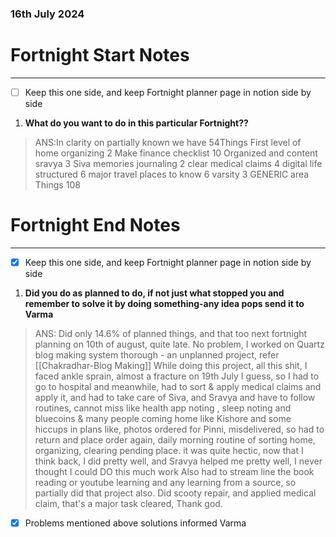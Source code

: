 ### 16th July 2024
# Fortnight Start Notes
---

- [ ] Keep this one side, and keep Fortnight planner page in notion side by side

1. **What do you want to do in this particular Fortnight??**
> ANS:In clarity on partially known we have 54Things
First level of home organizing 2
Make finance checklist 10
Organized and content sravya 3
Siva memories journaling 2
clear medical claims 4
digital life structured 6
major travel places to know 6
varsity 3
GENERIC area Things 108


# Fortnight End Notes
---

- [x] Keep this one side, and keep Fortnight planner page in notion side by side

1. **Did you do as planned to do, if not just what stopped you and remember to solve it by doing something-any idea pops send it to Varma**

> ANS: Did only 14.6% of planned things, and that too next fortnight planning on 10th of august, quite late.
> No problem, I worked on Quartz blog making system thorough - an unplanned project, refer [[Chakradhar-Blog Making]] 
> While doing this project, all this shit, I faced ankle sprain, almost a fracture on 19th July I guess, so I had to go to hospital and meanwhile, had to sort & apply medical claims and apply it, and had to take care of Siva, and Sravya and have to follow routines, cannot miss like health app noting , sleep noting and bluecoins &  many people coming home like Kishore and some hiccups in plans like, photos ordered for Pinni, misdelivered, so had to return and place order again, daily morning routine of sorting home, organizing, clearing pending place. it was quite hectic, now that I think back, I did pretty well, and Sravya helped me pretty well, I never thought I could DO this much work
> Also had to stream line the book reading or youtube learning and any learning from a source, so partially did that project also.
> Did scooty repair, and applied medical claim, that's a major task cleared, Thank god.

- [x] Problems mentioned above solutions informed Varma

